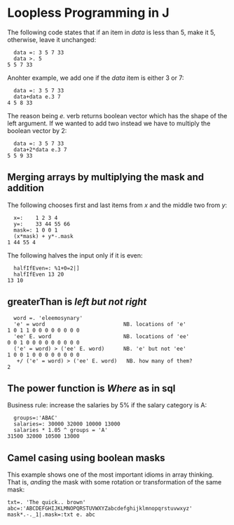 # Loopless Programming in J

The following code states that if an item in *data* is less than 5, make it 5, otherwise, leave it unchanged:
```
  data =: 3 5 7 33
  data >. 5
5 5 7 33
```

Anohter example, we add one if the *data* item is either 3 or 7:
```
  data =: 3 5 7 33
  data+data e.3 7
4 5 8 33
```

The reason being *e.* verb returns boolean vector which has the shape of the left argument. If we wanted to add two instead we have to multiply the boolean vector by 2:
```
  data =: 3 5 7 33
  data+2*data e.3 7
5 5 9 33
```

## Merging arrays by multiplying the mask and addition

The following chooses first and last items from *x* and the middle two from *y*:
```
  x=:    1 2 3 4
  y=:    33 44 55 66
  mask=: 1 0 0 1
  (x*mask) + y*-.mask
1 44 55 4
```

The following halves the input only if it is even:
```
  halfIfEven=: %1+0=2|]
  halfIfEven 13 20
13 10
```

## greaterThan is *left but not right*

```
  word =. 'eleemosynary'
  'e' = word                         NB. locations of 'e'
1 0 1 1 0 0 0 0 0 0 0 0
  'ee' E. word                       NB. locations of 'ee'
0 0 1 0 0 0 0 0 0 0 0 0
  ('e' = word) > ('ee' E. word)      NB. 'e' but not 'ee'
1 0 0 1 0 0 0 0 0 0 0 0
   +/ ('e' = word) > ('ee' E. word)   NB. how many of them?
2
```

## The power function is *Where* as in sql

Business rule: increase the salaries by 5% if the salary category is A:

```
  groups=:'ABAC'
  salaries=: 30000 32000 10000 13000
  salaries * 1.05 ^ groups = 'A'
31500 32000 10500 13000
```

## Camel casing using boolean masks

This example shows one of the most important idioms in array thinking. That is, *anding* the mask with some rotation or transformation of the same mask:

```
txt=. 'The quick.. brown'
abc=:'ABCDEFGHIJKLMNOPQRSTUVWXYZabcdefghijklmnopqrstuvwxyz'
mask*.-._1|.mask=:txt e. abc
```

